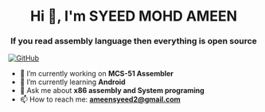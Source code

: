<h1 align="center">Hi 👋, I'm SYEED MOHD AMEEN</h1>
<h3 align="center">If you read assembly language then everything is open source</h3>

[![GitHub](https://github-readme-stats-abserari.vercel.app/api?username=syeedameen&show_icons=true&bg_color=ff,e96443,904e95&title_color=00f&text_color=0f0)](https://github.com/syeedameen)

- 🔭 I’m currently working on **MCS-51 Assembler**
- 🌱 I’m currently learning **Android**
- 💬 Ask me about **x86 assembly and System programing**
- 📫 How to reach me: **ameensyeed2@gmail.com**
  
